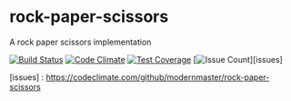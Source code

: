 rock-paper-scissors
===================

A rock paper scissors implementation

[![Build Status](https://travis-ci.org/modernmaster/rock-paper-scissors.svg?branch=master)][travis]
[![Code Climate](https://codeclimate.com/github/modernmaster/rock-paper-scissors/badges/gpa.svg)][codeclimate]
[![Test Coverage](https://codeclimate.com/github/modernmaster/rock-paper-scissors/badges/coverage.svg)][coverage]
[![Issue Count](https://codeclimate.com/github/modernmaster/rock-paper-scissors/badges/issue_count.svg)][issues]

[travis]: http://travis-ci.org/modernmaster/rock-paper-scissors
[codeclimate]: https://codeclimate.com/github/modernmaster/rock-paper-scissors
[coverage]: https://codeclimate.com/github/modernmaster/rock-paper-scissors/coverage
[issues] : https://codeclimate.com/github/modernmaster/rock-paper-scissors
